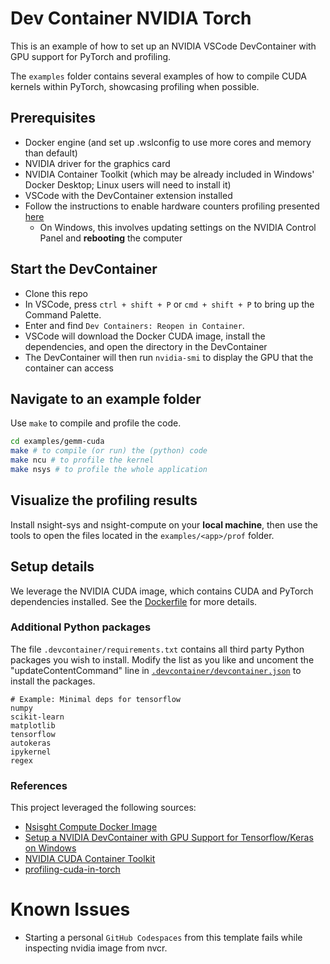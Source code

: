 # Dev Container NVIDIA Torch

This is an example of how to set up an NVIDIA VSCode DevContainer with GPU
support for PyTorch and profiling.

The `examples` folder contains several examples of how to compile CUDA kernels
within PyTorch, showcasing profiling when possible.


## Prerequisites

- Docker engine (and set up .wslconfig to use more cores and memory than default)
- NVIDIA driver for the graphics card
- NVIDIA Container Toolkit (which may be already included in Windows' Docker Desktop; Linux users will need to install it)
- VSCode with the DevContainer extension installed
- Follow the instructions to enable hardware counters profiling presented [here](https://developer.nvidia.com/nvidia-development-tools-solutions-err_nvgpuctrperm-permission-issue-performance-counters)
  - On Windows, this involves updating settings on the NVIDIA Control Panel and **rebooting** the computer


## Start the DevContainer

- Clone this repo
- In VSCode, press `ctrl + shift + P` or `cmd + shift + P` to bring up the Command Palette.
- Enter and find `Dev Containers: Reopen in Container`.
- VSCode will download the Docker CUDA image, install the dependencies, and open the directory in the DevContainer
- The DevContainer will then run `nvidia-smi` to display the GPU that the container can access


## Navigate to an example folder

Use `make` to compile and profile the code.

```bash
cd examples/gemm-cuda
make # to compile (or run) the (python) code
make ncu # to profile the kernel
make nsys # to profile the whole application
```


## Visualize the profiling results

Install nsight-sys and nsight-compute on your **local machine**, then use the
tools to open the files located in the `examples/<app>/prof` folder.


## Setup details

We leverage the NVIDIA CUDA image, which contains CUDA and PyTorch dependencies
installed. See the [Dockerfile](.devcontainer/Dockerfile) for more details.


### Additional Python packages

The file `.devcontainer/requirements.txt` contains all third party Python
packages you wish to install. Modify the list as you like and uncoment the
"updateContentCommand" line in
[`.devcontainer/devcontainer.json`](.devcontainer/devcontainer.json) to install
the packages.

```
# Example: Minimal deps for tensorflow
numpy
scikit-learn
matplotlib
tensorflow
autokeras
ipykernel
regex
```

### References

This project leveraged the following sources:

- [Nsisght Compute Docker Image](https://github.com/leimao/Nsight-Compute-Docker-Image)
- [Setup a NVIDIA DevContainer with GPU Support for Tensorflow/Keras on Windows](https://alankrantas.medium.com/setup-a-nvidia-devcontainer-with-gpu-support-for-tensorflow-keras-on-windows-d00e6e204630)
- [NVIDIA CUDA Container Toolkit](https://docs.nvidia.com/datacenter/cloud-native/container-toolkit/install-guide.html)
- [profiling-cuda-in-torch](https://github.com/cuda-mode/profiling-cuda-in-torch)

# Known Issues

- Starting a personal `GitHub Codespaces` from this template fails while inspecting nvidia image from nvcr.